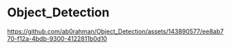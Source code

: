 # Object_Detection

https://github.com/ab0rahman/Object_Detection/assets/143890577/ee8ab770-f12a-4bdb-9300-4122811b0d10

